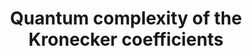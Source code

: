 ---
title: "Quantum complexity of the Kronecker coefficients"
collection: preprints
permalink: /preprints/2023-01 01-Quantum-complexity-of-the-Kronecker-coefficients
authors: 'Sergey Bravyi, Anirban Chowdhury, David Gosset, Vojtech Havlicek, Guanyu Zhu, '
year: 2023
venue: 'arXiv'
details: '2302.11454 [quant-ph]'
paperurl: 'https://arxiv.org/abs/2302.11454'
citation: 'Sergey Bravyi, Anirban Chowdhury, David Gosset, Vojtech Havlicek, Guanyu Zhu,  arXiv 2302.11454 [quant-ph] (2023).'
---
